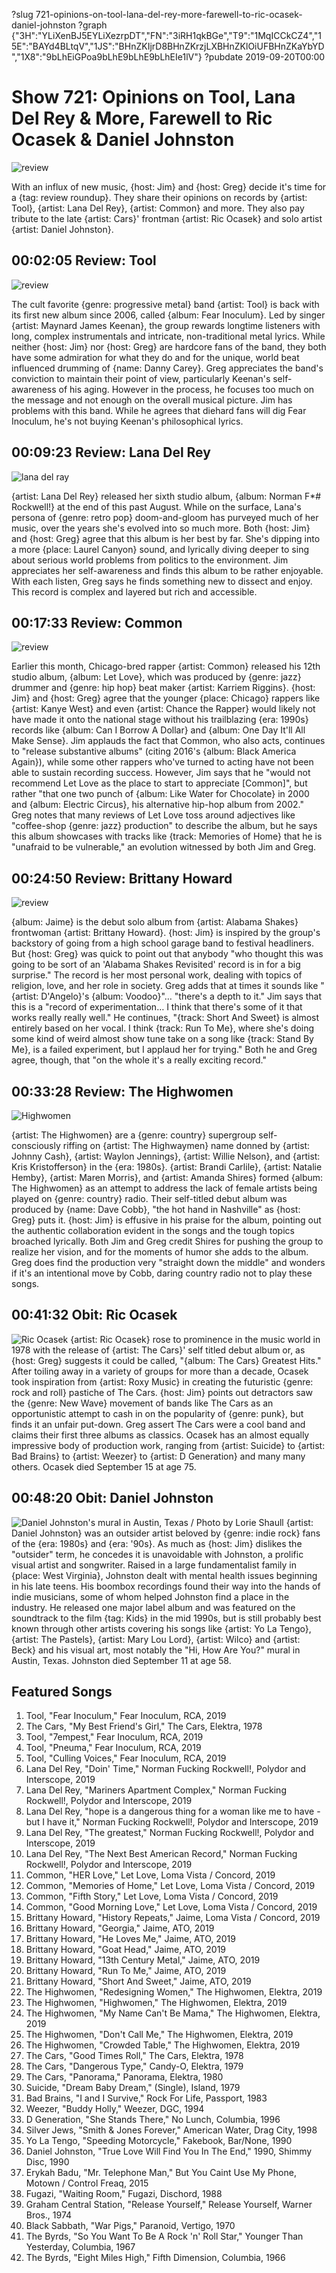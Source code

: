 ?slug 721-opinions-on-tool-lana-del-rey-more-farewell-to-ric-ocasek-daniel-johnston
?graph {"3H":"YLiXenBJ5EYLiXezrpDT","FN":"3iRH1qkBGe","T9":"1MqICCkCZ4","15E":"BAYd4BLtqV","1JS":"BHnZKIjrD8BHnZKrzjLXBHnZKlOiUFBHnZKaYbYD","1X8":"9bLhEiGPoa9bLhE9bLhE9bLhEIe1lV"}
?pubdate 2019-09-20T00:00
# Show 721: Opinions on Tool, Lana Del Rey & More, Farewell to Ric Ocasek & Daniel Johnston

![review](https://static.soundopinions.org/images/2019/review_roundup.jpg)

With an influx of new music, {host: Jim} and {host: Greg} decide it's time for a {tag: review roundup}. They share their opinions on records by {artist: Tool}, {artist: Lana Del Rey}, {artist: Common} and more. They also pay tribute to the late {artist: Cars}' frontman {artist: Ric Ocasek} and solo artist {artist: Daniel Johnston}.


## 00:02:05 Review: Tool
![review](https://static.soundopinions.org/assets/721/3H0.jpg)

The cult favorite {genre: progressive metal} band {artist: Tool} is back with its first new album since 2006, called {album: Fear Inoculum}. Led by singer {artist: Maynard James Keenan}, the group rewards longtime listeners with long, complex instrumentals and intricate, non-traditional metal lyrics. While neither {host: Jim} nor {host: Greg} are hardcore fans of the band, they both have some admiration for what they do and for the unique, world beat influenced drumming of {name: Danny Carey}. Greg appreciates the band's conviction to maintain their point of view, particularly Keenan's self-awareness of his aging. However in the process, he focuses too much on the message and not enough on the overall musical picture. Jim has problems with this band. While he agrees that diehard fans will dig Fear Inoculum, he's not buying Keenan's philosophical lyrics.


## 00:09:23 Review: Lana Del Rey

![lana del ray](https://static.soundopinions.org/images/2019/lana_nfr.jpg)

{artist: Lana Del Rey} released her sixth studio album, {album: Norman F*#$%&$ Rockwell!} at the end of this past August. While on the surface, Lana's persona of {genre: retro pop} doom-and-gloom has purveyed much of her music, over the years she's evolved into so much more. Both {host: Jim} and {host: Greg} agree that this album is her best by far. She's dipping into a more {place: Laurel Canyon} sound, and lyrically diving deeper to sing about serious world problems from politics to the environment. Jim appreciates her self-awareness and finds this album to be rather enjoyable. With each listen, Greg says he finds something new to dissect and enjoy. This record is complex and layered but rich and accessible.

## 00:17:33 Review: Common

![review](https://s3.amazonaws.com/sound-images/images/2019/let%20love%20common.jpeg)

Earlier this month, Chicago-bred rapper {artist: Common} released his 12th studio album, {album: Let Love}, which was produced by {genre: jazz} drummer and {genre: hip hop} beat maker {artist: Karriem Riggins}. {host: Jim} and {host: Greg} agree that the younger {place: Chicago} rappers like {artist: Kanye West} and even {artist: Chance the Rapper} would likely not have made it onto the national stage without his trailblazing {era: 1990s} records like {album: Can I Borrow A Dollar} and {album: One Day It'll All Make Sense}. Jim applauds the fact that Common, who also acts, continues to "release substantive albums" (citing 2016's {album: Black America Again}), while some other rappers who've turned to acting have not been able to sustain recording success. However, Jim says that he "would not recommend Let Love as the place to start to appreciate [Common]", but rather "that one two punch of {album: Like Water for Chocolate} in 2000 and {album: Electric Circus}, his alternative hip-hop album from 2002." Greg notes that many reviews of Let Love toss around adjectives like "coffee-shop {genre: jazz} production" to describe the album, but he says this album showcases with tracks like {track: Memories of Home} that he is "unafraid to be vulnerable," an evolution witnessed by both Jim and Greg. 

## 00:24:50 Review: Brittany Howard

![review](https://s3.amazonaws.com/sound-images/images/2019/jaime%20brittany%20howard.jpeg)

{album: Jaime} is the debut solo album from {artist: Alabama Shakes} frontwoman {artist: Brittany Howard}. {host: Jim} is inspired by the group's backstory of going from a high school garage band to festival headliners. But {host: Greg} was quick to point out that anybody "who thought this was going to be sort of an 'Alabama Shakes Revisited' record is in for a big surprise." The record is her most personal work, dealing with topics of religion, love, and her role in society. Greg adds that at times it sounds like "{artist: D'Angelo}'s {album: Voodoo}"… "there's a depth to it." Jim says that this is a "record of experimentation… I think that there's some of it that works really really well." He continues, "{track: Short And Sweet} is almost entirely based on her vocal. I think {track: Run To Me}, where she's doing some kind of weird almost show tune take on a song like {track: Stand By Me}, is a failed experiment, but I applaud her for trying." Both he and Greg agree, though, that "on the whole it's a really exciting record."

## 00:33:28 Review: The Highwomen

![Highwomen](https://static.soundopinions.org/images/2019/highwomen.jpg)

{artist: The Highwomen} are a {genre: country} supergroup self-consciously riffing on {artist: The Highwaymen} name donned by {artist: Johnny Cash}, {artist: Waylon Jennings}, {artist: Willie Nelson}, and {artist: Kris Kristofferson} in the {era: 1980s}.  {artist: Brandi Carlile}, {artist: Natalie Hemby}, {artist: Maren Morris}, and {artist: Amanda Shires} formed {album: The Highwomen} as an attempt to address the lack of female artists being played on {genre: country} radio. Their self-titled debut album was produced by {name: Dave Cobb}, "the hot hand in Nashville" as {host: Greg} puts it. 
{host: Jim} is effusive in his praise for the album, pointing out the authentic collaboration evident in the songs and the tough topics broached lyrically. Both Jim and Greg credit Shires for pushing the group to realize her vision, and for the moments of humor she adds to the album. Greg does find the production very "straight down the middle" and wonders if it's an intentional move by Cobb, daring country radio not to play these songs. 

## 00:41:32 Obit: Ric Ocasek
![Ric Ocasek](https://static.soundopinions.org/assets/721/1X80.jpg)
{artist: Ric Ocasek} rose to prominence in the music world in 1978 with the release of {artist: The Cars}' self titled debut album or, as {host: Greg} suggests it could be called, "{album: The Cars} Greatest Hits." After toiling away in a variety of groups for more than a decade, Ocasek took inspiration from {artist: Roxy Music} in creating the futuristic {genre: rock and roll} pastiche of The Cars. {host: Jim} points out detractors saw the {genre: New Wave} movement of bands like The Cars as an opportunistic attempt to cash in on the popularity of {genre: punk}, but finds it an unfair put-down. Greg assert The Cars were a cool band and claims their first three albums as classics. 
Ocasek has an almost equally impressive body of production work, ranging from {artist: Suicide} to {artist: Bad Brains} to {artist: Weezer} to {artist: D Generation} and many many others. 
Ocasek died September 15 at age 75. 

## 00:48:20 Obit: Daniel Johnston
![Daniel Johnston's mural in Austin, Texas / Photo by Lorie Shaull](https://static.soundopinions.org/assets/721/28K0.jpg)
{artist: Daniel Johnston} was an outsider artist beloved by {genre: indie rock} fans of the {era: 1980s} and {era: '90s}. As much as {host: Jim} dislikes the "outsider" term, he concedes it is unavoidable with Johnston, a prolific visual artist and songwriter. Raised in a large fundamentalist family in {place: West Virginia}, Johnston dealt with mental health issues beginning in his late teens. His boombox recordings found their way into the hands of indie musicians, some of whom helped Johnston find a place in the industry. He released one major label album and was featured on the soundtrack to the film {tag: Kids} in the mid 1990s, but is still probably best known through other artists covering his songs like {artist: Yo La Tengo}, {artist: The Pastels}, {artist: Mary Lou Lord}, {artist: Wilco} and {artist: Beck} and his visual art, most notably the "Hi, How Are You?" mural in Austin, Texas. 
Johnston died September 11 at age 58.


## Featured Songs
1. Tool, "Fear Inoculum," Fear Inoculum, RCA, 2019
1. The Cars, "My Best Friend's Girl," The Cars, Elektra, 1978
1. Tool, "7empest," Fear Inoculum, RCA, 2019
1. Tool, "Pneuma," Fear Inoculum, RCA, 2019
1. Tool, "Culling Voices," Fear Inoculum, RCA, 2019
1. Lana Del Rey, "Doin' Time," Norman Fucking Rockwell!, Polydor and Interscope, 2019
1. Lana Del Rey, "Mariners Apartment Complex," Norman Fucking Rockwell!, Polydor and Interscope, 2019
1. Lana Del Rey, "hope is a dangerous thing for a woman like me to have - but I have it," Norman Fucking Rockwell!, Polydor and Interscope, 2019
1. Lana Del Rey, "The greatest," Norman Fucking Rockwell!, Polydor and Interscope, 2019
1. Lana Del Rey, "The Next Best American Record," Norman Fucking Rockwell!, Polydor and Interscope, 2019
1. Common, "HER Love," Let Love, Loma Vista / Concord, 2019
1. Common, "Memories of Home," Let Love, Loma Vista / Concord, 2019
1. Common, "Fifth Story," Let Love, Loma Vista / Concord, 2019
1. Common, "Good Morning Love," Let Love, Loma Vista / Concord, 2019
1. Brittany Howard, "History Repeats," Jaime, Loma Vista / Concord, 2019
1. Brittany Howard, "Georgia," Jaime, ATO, 2019
1. Brittany Howard, "He Loves Me," Jaime, ATO, 2019
1. Brittany Howard, "Goat Head," Jaime, ATO, 2019
1. Brittany Howard, "13th Century Metal," Jaime, ATO, 2019
1. Brittany Howard, "Run To Me," Jaime, ATO, 2019
1. Brittany Howard, "Short And Sweet," Jaime, ATO, 2019
1. The Highwomen, "Redesigning Women," The Highwomen, Elektra, 2019
1. The Highwomen, "Highwomen," The Highwomen, Elektra, 2019
1. The Highwomen, "My Name Can't Be Mama," The Highwomen, Elektra, 2019
1. The Highwomen, "Don't Call Me," The Highwomen, Elektra, 2019
1. The Highwomen, "Crowded Table," The Highwomen, Elektra, 2019
1. The Cars, "Good Times Roll," The Cars, Elektra, 1978
1. The Cars, "Dangerous Type," Candy-O, Elektra, 1979
1. The Cars, "Panorama," Panorama, Elektra, 1980
1. Suicide, "Dream Baby Dream," (Single), Island, 1979
1. Bad Brains, "I and I Survive," Rock For Life, Passport, 1983
1. Weezer, "Buddy Holly," Weezer, DGC, 1994
1. D Generation, "She Stands There," No Lunch, Columbia, 1996
1. Silver Jews, "Smith & Jones Forever," American Water, Drag City, 1998
1. Yo La Tengo, "Speeding Motorcycle," Fakebook, Bar/None, 1990
1. Daniel Johnston, "True Love Will Find You In The End," 1990, Shimmy Disc, 1990
1. Erykah Badu, "Mr. Telephone Man," But You Caint Use My Phone, Motown / Control Freaq, 2015
1. Fugazi, "Waiting Room," Fugazi, Dischord, 1988
1. Graham Central Station, "Release Yourself," Release Yourself, Warner Bros., 1974
1. Black Sabbath, "War Pigs," Paranoid, Vertigo, 1970
1. The Byrds, "So You Want To Be A Rock 'n' Roll Star," Younger Than Yesterday, Columbia, 1967
1. The Byrds, "Eight Miles High," Fifth Dimension, Columbia, 1966
